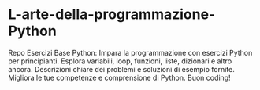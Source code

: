 # L-arte-della-programmazione-Python
Repo Esercizi Base Python: Impara la programmazione con esercizi Python per principianti. Esplora variabili, loop, funzioni, liste, dizionari e altro ancora. Descrizioni chiare dei problemi e soluzioni di esempio fornite. Migliora le tue competenze e comprensione di Python. Buon coding!
